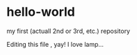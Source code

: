 # hello-world
my first (actuall 2nd or 3rd, etc.) repository 

Editing this file , yay! I love lamp...
